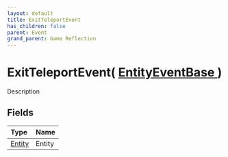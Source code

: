 ```yaml
---
layout: default
title: ExitTeleportEvent
has_children: false
parent: Event
grand_parent: Game Reflection
---
```

# ExitTeleportEvent( [ EntityEventBase ](/riftbreaker-wiki/docs/game-reflection/events/entity_event_base/) )
Description 

## Fields

| Type | Name |
|:----------|:--------------|
| [Entity](/riftbreaker-wiki/docs/game-reflection/classes/entity/) | Entity |

